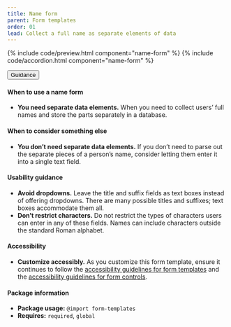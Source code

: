 ```yaml
---
title: Name form
parent: Form templates
order: 01
lead: Collect a full name as separate elements of data
---
```


{% include code/preview.html component="name-form" %}
{% include code/accordion.html component="name-form" %}
<div class="usa-accordion usa-accordion--bordered site-accordion-docs">
  <button class="usa-button-unstyled usa-accordion__button"
      aria-expanded="true" aria-controls="name-form-docs">
    Guidance
  </button>
  <div id="name-form-docs" aria-hidden="false" class="usa-accordion__content site-component-usage">
    <h4>When to use a name form</h4>
    <ul class="usa-content-list">
      <li><strong>You need separate data elements.</strong> When you need to collect users’ full names and store the parts separately in a database.</li>
    </ul>
    <h4>When to consider something else</h4>
    <ul class="usa-content-list">
      <li><strong>You don’t need separate data elements.</strong> If you don’t need to parse out the separate pieces of a person’s name, consider letting them enter it into a single text field.</li>
    </ul>
    <h4>Usability guidance</h4>
    <ul class="usa-content-list">
      <li><strong>Avoid dropdowns.</strong> Leave the title and suffix fields as text boxes instead of offering dropdowns. There are many possible titles and suffixes; text boxes accommodate them all.</li>
      <li><strong>Don’t restrict characters.</strong> Do not restrict the types of characters users can enter in any of these fields. Names can include characters outside the standard Roman alphabet.</li>
    </ul>
    <h4 class="usa-heading">Accessibility</h4>
    <ul class="usa-content-list">
      <li><strong>Customize accessibly.</strong> As you customize this form template, ensure it continues to follow the <a href="{{ site.baseurl }}/form-templates/">accessibility guidelines for form templates</a> and the <a href="{{ site.baseurl }}/form-controls/">accessibility guidelines for form controls</a>.</li>
    </ul>
    <h4 class="usa-heading">Package information</h4>
    <ul class="usa-content-list">
      <li>
        <strong>Package usage:</strong> <code>@import form-templates</code>
      </li>
      <li>
        <strong>Requires:</strong> <code>required</code>, <code>global</code>
      </li>
    </ul>
  </div>
</div>
